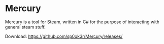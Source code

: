 # Mercury
Mercury is a tool for Steam, written in C# for the purpose of interacting with general steam stuff.


Download: https://github.com/sp0ok3r/Mercury/releases/
